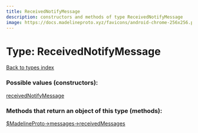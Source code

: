 ```yaml
---
title: ReceivedNotifyMessage
description: constructors and methods of type ReceivedNotifyMessage
image: https://docs.madelineproto.xyz/favicons/android-chrome-256x256.png
---
```

# Type: ReceivedNotifyMessage  
[Back to types index](index.md)



### Possible values (constructors):

[receivedNotifyMessage](../constructors/receivedNotifyMessage.md)  



### Methods that return an object of this type (methods):

[$MadelineProto->messages->receivedMessages](../methods/messages_receivedMessages.md)  



